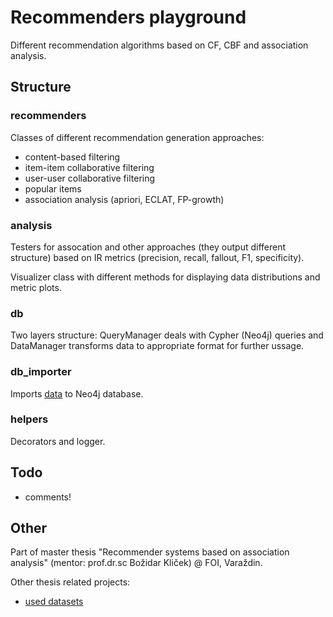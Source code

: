 # Recommenders playground

Different recommendation algorithms based on CF, CBF and association analysis.

## Structure

### recommenders
Classes of different recommendation generation approaches:
 - content-based filtering
 - item-item collaborative filtering
 - user-user collaborative filtering
 - popular items
 - association analysis (apriori, ECLAT, FP-growth)

### analysis
Testers for assocation and other approaches (they output different structure) based on IR metrics (precision, recall, fallout, F1, specificity).

Visualizer class with different methods for displaying data distributions and metric plots.

### db
Two layers structure:
QueryManager deals with Cypher (Neo4j) queries and DataManager transforms data to appropriate format for further ussage.

### db_importer
Imports [data](https://github.com/matejbasic/recomm-ecommerce-datasets) to Neo4j database.

### helpers
Decorators and logger.

## Todo
- comments!


## Other

Part of master thesis "Recommender systems based on association analysis" (mentor: prof.dr.sc Božidar Kliček) @ FOI, Varaždin.

Other thesis related projects:
- [used datasets](https://github.com/matejbasic/recomm-ecommerce-datasets)
